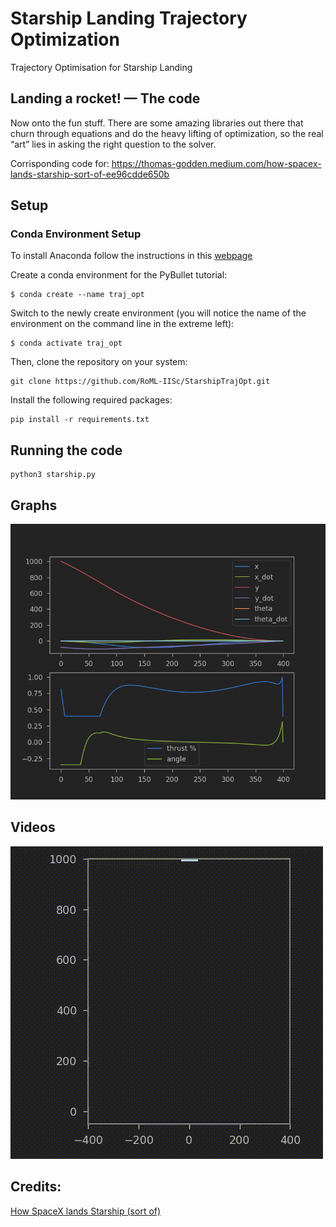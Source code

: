 # Starship Landing Trajectory Optimization
Trajectory Optimisation for Starship Landing

## Landing a rocket! — The code
Now onto the fun stuff. There are some amazing libraries out there that churn through equations and do the heavy lifting of optimization, so the real “art” lies in asking the right question to the solver.

Corrisponding code for: https://thomas-godden.medium.com/how-spacex-lands-starship-sort-of-ee96cdde650b

## Setup

### Conda Environment Setup

To install Anaconda follow the instructions in this [webpage](https://www.digitalocean.com/community/tutorials/how-to-install-the-anaconda-python-distribution-on-ubuntu-20-04-quickstart)

Create a conda environment for the PyBullet tutorial:  
```
$ conda create --name traj_opt  
```
Switch to the newly create environment (you will notice the name of the environment on the command line in the extreme left):  
```
$ conda activate traj_opt  
```

Then, clone the repository on your system:
```
git clone https://github.com/RoML-IISc/StarshipTrajOpt.git
```
Install the following required packages:
```
pip install -r requirements.txt
```


## Running the code

```
python3 starship.py
```
## Graphs
![Fig](media/Figure.png)

## Videos

![video](media/video.gif)

## Credits: 

[How SpaceX lands Starship (sort of)](https://thomas-godden.medium.com/how-spacex-lands-starship-sort-of-ee96cdde650b)
